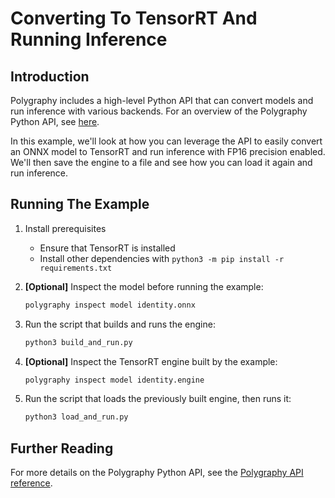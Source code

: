 # Converting To TensorRT And Running Inference


## Introduction

Polygraphy includes a high-level Python API that can convert models
and run inference with various backends. For an overview of the Polygraphy
Python API, see [here](../../../polygraphy/).

In this example, we'll look at how you can leverage the API to easily convert an ONNX
model to TensorRT and run inference with FP16 precision enabled. We'll then save the
engine to a file and see how you can load it again and run inference.


## Running The Example

1. Install prerequisites
    * Ensure that TensorRT is installed
    * Install other dependencies with `python3 -m pip install -r requirements.txt`

2. **[Optional]** Inspect the model before running the example:

    ```bash
    polygraphy inspect model identity.onnx
    ```

3. Run the script that builds and runs the engine:

    ```bash
    python3 build_and_run.py
    ```

4. **[Optional]** Inspect the TensorRT engine built by the example:

    ```bash
    polygraphy inspect model identity.engine
    ```

5. Run the script that loads the previously built engine, then runs it:

    ```bash
    python3 load_and_run.py
    ```

## Further Reading

For more details on the Polygraphy Python API, see the
[Polygraphy API reference](https://docs.nvidia.com/deeplearning/tensorrt/latest/_static/polygraphy/index.html).
